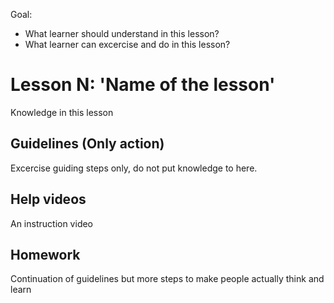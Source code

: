Goal:
* What learner should understand in this lesson?
* What learner can excercise and do in this lesson?

# Lesson N: 'Name of the lesson'

Knowledge in this lesson

## Guidelines (Only action)

Excercise guiding steps only, do not put knowledge to here.

## Help videos

An instruction video

## Homework

Continuation of guidelines but more steps to make people actually think and learn